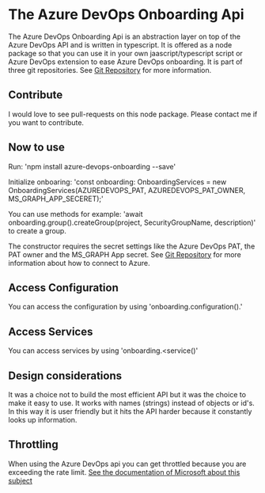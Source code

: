 # The Azure DevOps Onboarding Api

The Azure DevOps Onboarding Api is an abstraction layer on top of the Azure DevOps API and is written in typescript. It is offered as a node package so that you can use it in your own jaascript/typescript script or Azure DevOps extension to ease Azure DevOps onboarding. It is part of three git repositories. See [Git Repository](https://github.com/JoostVoskuil/azure-devops-onboarding/README.md) for more information.

## Contribute

I would love to see pull-requests on this node package. Please contact me if you want to contribute.

## Now to use

Run: 'npm install azure-devops-onboarding --save'

Initialize onboaring:
'const onboarding: OnboardingServices = new OnboardingServices(AZUREDEVOPS_PAT, AZUREDEVOPS_PAT_OWNER, MS_GRAPH_APP_SECERET);'

You can use methods for example:
'await onboarding.group().createGroup(project, SecurityGroupName, description)' to create a group.

The constructor requires the secret settings like the Azure DevOps PAT, the PAT owner and the MS_GRAPH App secret. See [Git Repository](https://github.com/JoostVoskuil/azure-devops-onboarding/README.md) for more information about how to connect to Azure.

## Access Configuration

You can access the configuration by using 'onboarding.configuration().'

## Access Services

You can access services by using 'onboarding.<service()'

## Design considerations

It was a choice not to build the most efficient API but it was the choice to make it easy to use. It works with names (strings) instead of objects or id's. In this way it is user friendly but it hits the API harder because it constantly looks up information.

## Throttling

When using the Azure DevOps api you can get throttled because you are exceeding the rate limit. [See the documentation of Microsoft about this subject](https://docs.microsoft.com/en-us/azure/devops/integrate/concepts/rate-limits?view=azure-devops)